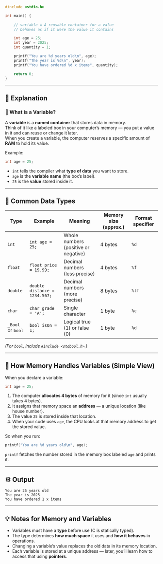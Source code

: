 
```c
#include <stdio.h>

int main() {
	 
	// variable = A reusable container for a value
	// behaves as if it were the value it contains

	int age = 25;
	int year = 2025;
	int quantity = 1;

	printf("You are %d years old\n", age);
	printf("The year is %d\n", year);
	printf("You have ordered %d x items", quantity);

	return 0;
}
```

---

## 🧩 Explanation

### 🧱 What is a Variable?
A **variable** is a **named container** that stores data in memory.  
Think of it like a labeled box in your computer’s memory — you put a value in it and can reuse or change it later.  
When you create a variable, the computer reserves a specific amount of **RAM** to hold its value.

Example:
```c
int age = 25;
```
- `int` tells the compiler what **type of data** you want to store.  
- `age` is the **variable name** (the box’s label).  
- `25` is the **value** stored inside it.

---

## 🧮 Common Data Types

| Type              | Example                       | Meaning                              | Memory size (approx.) | Format specifier |
| ----------------- | ----------------------------- | ------------------------------------ | --------------------- | ---------------- |
| `int`             | `int age = 25;`               | Whole numbers (positive or negative) | 4 bytes               | `%d`             |
| `float`           | `float price = 19.99;`        | Decimal numbers (less precise)       | 4 bytes               | `%f`             |
| `double`          | `double distance = 1234.567;` | Decimal numbers (more precise)       | 8 bytes               | `%lf`            |
| `char`            | `char grade = 'A';`           | Single character                     | 1 byte                | `%c`             |
| `_Bool` or `bool` | `bool isOn = 1;`              | Logical true (1) or false (0)        | 1 byte                | `%d`             |

*(For `bool`, include `#include <stdbool.h>`.)*

---

## 🧠 How Memory Handles Variables (Simple View)
When you declare a variable:
```c
int age = 25;
```
1. The computer **allocates 4 bytes** of memory for it (since `int` usually takes 4 bytes).
2. It assigns that memory space an **address** — a unique location (like house number).
3. The value `25` is stored inside that location.
4. When your code uses `age`, the CPU looks at that memory address to get the stored value.

So when you run:
```c
printf("You are %d years old\n", age);
```
`printf` fetches the number stored in the memory box labeled `age` and prints it.

---

## ⚙️ Output
```
You are 25 years old
The year is 2025
You have ordered 1 x items
```

---

## 💡 Notes for Memory and Variables
- Variables must have a **type** before use (C is statically typed).  
- The type determines **how much space** it uses and **how it behaves** in operations.  
- Changing a variable’s value replaces the old data in its memory location.  
- Each variable is stored at a unique address — later, you’ll learn how to access that using **pointers**.
